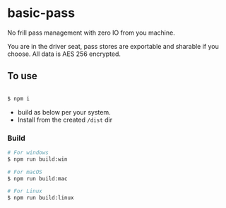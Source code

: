 # basic-pass

No frill pass management with zero IO from you machine. 

You are in the driver seat, pass stores are exportable and sharable if you choose. All data is AES 256 encrypted.

## To use
```bash

$ npm i

```
- build as below per your system.
- Install from the created `/dist` dir

### Build

```bash
# For windows
$ npm run build:win

# For macOS
$ npm run build:mac

# For Linux
$ npm run build:linux
```
